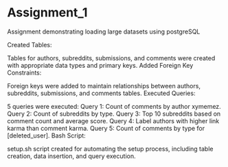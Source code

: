 # Assignment_1
Assignment demonstrating loading large datasets using postgreSQL

Created Tables:

Tables for authors, subreddits, submissions, and comments were created with appropriate data types and primary keys.
Added Foreign Key Constraints:

Foreign keys were added to maintain relationships between authors, subreddits, submissions, and comments tables.
Executed Queries:

5 queries were executed:
Query 1: Count of comments by author xymemez.
Query 2: Count of subreddits by type.
Query 3: Top 10 subreddits based on comment count and average score.
Query 4: Label authors with higher link karma than comment karma.
Query 5: Count of comments by type for [deleted_user].
Bash Script:

setup.sh script created for automating the setup process, including table creation, data insertion, and query execution.
